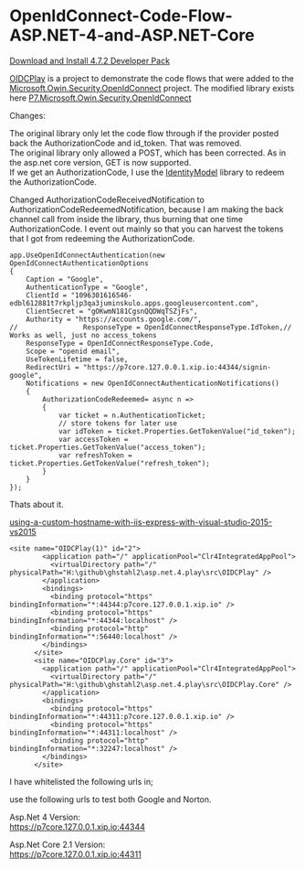 # OpenIdConnect-Code-Flow-ASP.NET-4-and-ASP.NET-Core

[Download and Install 4.7.2 Developer Pack](https://www.microsoft.com/net/download/visual-studio-sdks)


[OIDCPlay](./src/OIDCPlay) is a project to demonstrate the code flows that were added to the [Microsoft.Owin.Security.OpenIdConnect](https://github.com/aspnet/AspNetKatana/tree/dev/src/Microsoft.Owin.Security.OpenIdConnect) project.  The modified library exists here [P7.Microsoft.Owin.Security.OpenIdConnect](https://github.com/ghstahl/OpenIdConnect-Code-Flow-ASP.NET-4-and-ASP.NET-Core/tree/master/src/P7.Microsoft.Owin.Security.OpenIdConnect) 

Changes:

The original library only let the code flow through if the provider posted back the AuthorizationCode and id_token.  That was removed.  
The original library only allowed a POST, which has been corrected.   As in the asp.net core version, GET is now supported.  
If we get an AuthorizationCode, I use the [IdentityModel](https://github.com/IdentityModel) library to redeem the AuthorizationCode.  


Changed AuthorizationCodeReceivedNotification to AuthorizationCodeRedeemedNotification, because I am making the back channel call from inside the library, thus burning that one time AuthorizationCode.  I event out mainly so that you can harvest the tokens that I got from redeeming the AuthorizationCode.  
```
app.UseOpenIdConnectAuthentication(new OpenIdConnectAuthenticationOptions
{
    Caption = "Google",
    AuthenticationType = "Google",
    ClientId = "1096301616546-edbl612881t7rkpljp3qa3juminskulo.apps.googleusercontent.com",
    ClientSecret = "gOKwmN181CgsnQQDWqTSZjFs",
    Authority = "https://accounts.google.com/",
//                ResponseType = OpenIdConnectResponseType.IdToken,// Works as well, just no access_tokens  
    ResponseType = OpenIdConnectResponseType.Code,
    Scope = "openid email",
    UseTokenLifetime = false,
    RedirectUri = "https://p7core.127.0.0.1.xip.io:44344/signin-google",
    Notifications = new OpenIdConnectAuthenticationNotifications()
    {
        AuthorizationCodeRedeemed= async n =>
        {
            var ticket = n.AuthenticationTicket;
            // store tokens for later use
            var idToken = ticket.Properties.GetTokenValue("id_token");
            var accessToken = ticket.Properties.GetTokenValue("access_token");
            var refreshToken = ticket.Properties.GetTokenValue("refresh_token");
        }
    }
});
```  


Thats about it.



[using-a-custom-hostname-with-iis-express-with-visual-studio-2015-vs2015](http://10printhello.com/using-a-custom-hostname-with-iis-express-with-visual-studio-2015-vs2015/)  
```
<site name="OIDCPlay(1)" id="2">
        <application path="/" applicationPool="Clr4IntegratedAppPool">
          <virtualDirectory path="/" physicalPath="H:\github\ghstahl2\asp.net.4.play\src\OIDCPlay" />
        </application>
        <bindings>
          <binding protocol="https" bindingInformation="*:44344:p7core.127.0.0.1.xip.io" />
          <binding protocol="https" bindingInformation="*:44344:localhost" />
          <binding protocol="http" bindingInformation="*:56440:localhost" />
        </bindings>
      </site>
      <site name="OIDCPlay.Core" id="3">
        <application path="/" applicationPool="Clr4IntegratedAppPool">
          <virtualDirectory path="/" physicalPath="H:\github\ghstahl2\asp.net.4.play\src\OIDCPlay.Core" />
        </application>
        <bindings>
          <binding protocol="https" bindingInformation="*:44311:p7core.127.0.0.1.xip.io" />
          <binding protocol="https" bindingInformation="*:44311:localhost" />
          <binding protocol="http" bindingInformation="*:32247:localhost" />
        </bindings>
      </site>
```

I have whitelisted the following urls in;  

use the following urls to test both Google and Norton.   

Asp.Net 4 Version:     
https://p7core.127.0.0.1.xip.io:44344

Asp.Net Core 2.1 Version:  
https://p7core.127.0.0.1.xip.io:44311


